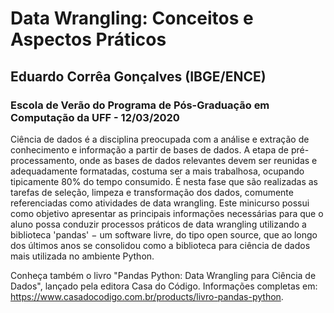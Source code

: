 # Data Wrangling: Conceitos e Aspectos Práticos
## Eduardo Corrêa Gonçalves (IBGE/ENCE)
### Escola de Verão do Programa de Pós-Graduação em Computação da UFF - 12/03/2020

Ciência de dados é a disciplina preocupada com a análise e extração de conhecimento e informação a partir de bases de dados. A etapa de pré-processamento, onde as bases de dados relevantes devem ser reunidas e adequadamente formatadas, costuma ser a mais trabalhosa, ocupando tipicamente 80% do tempo consumido. É nesta fase que são realizadas as tarefas de seleção, limpeza e transformação dos dados, comumente referenciadas como atividades de data wrangling. Este minicurso possui como objetivo apresentar as principais informações necessárias para que o aluno possa conduzir processos práticos de data wrangling utilizando a biblioteca 'pandas' − um software livre, do tipo open source, que ao longo dos últimos anos se consolidou como a biblioteca para ciência de dados mais utilizada no ambiente Python.

Conheça também o livro "Pandas Python: Data Wrangling para Ciência de Dados", lançado pela editora Casa do Código. Informações completas em: https://www.casadocodigo.com.br/products/livro-pandas-python.
